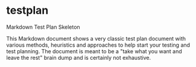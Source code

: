 testplan
========

Markdown Test Plan Skeleton   

This Markdown document shows a very classic test plan document with various methods, heuristics and approaches to help start your testing and test planning. The document is meant to be a "take what you want and leave the rest" brain dump and is certainly not exhaustive. 
